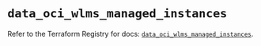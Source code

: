 # `data_oci_wlms_managed_instances`

Refer to the Terraform Registry for docs: [`data_oci_wlms_managed_instances`](https://registry.terraform.io/providers/oracle/oci/7.19.0/docs/data-sources/wlms_managed_instances).
